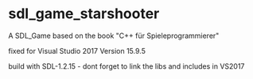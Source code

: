 # sdl_game_starshooter
A SDL_Game based on the book "C++ für Spieleprogrammierer"

fixed for Visual Studio 2017 Version 15.9.5

build with SDL-1.2.15 - dont forget to link the libs and includes in VS2017
